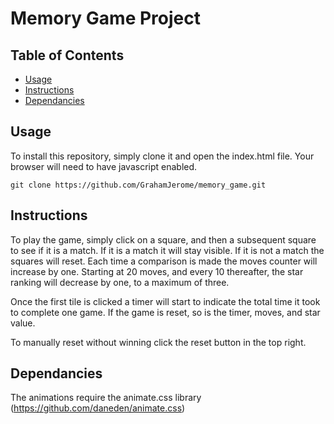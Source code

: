 # Memory Game Project

## Table of Contents

* [Usage](#usage)
* [Instructions](#instructions)
* [Dependancies](#dependancies)

## Usage

To install this repository, simply clone it and open the index.html file. Your browser will need to have javascript enabled.

`git clone https://github.com/GrahamJerome/memory_game.git`

## Instructions

To play the game, simply click on a square, and then a subsequent square to see if it is a match. If it is a match it will stay visible. If it is not a match the squares will reset. Each time a comparison is made the moves counter will increase by one. Starting at 20 moves, and every 10 thereafter, the star ranking will decrease by one, to a maximum of three.

Once the first tile is clicked a timer will start to indicate the total time it took to complete one game. If the game is reset, so is the timer, moves, and star value.

To manually reset without winning click the reset button in the top right.


## Dependancies

The animations require the animate.css library (https://github.com/daneden/animate.css)
